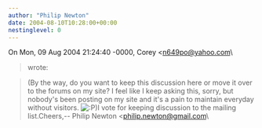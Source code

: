 ```yaml
---
author: "Philip Newton"
date: 2004-08-10T10:28:00+00:00
nestinglevel: 0
---
```

On Mon, 09 Aug 2004 21:24:40 -0000, Corey <[n649po@yahoo.com](mailto://n649po@yahoo.com)\
> wrote:

> (By the way, do you want to keep this discussion here or move it
> over to the forums on my site? I feel like I keep asking this,
> sorry, but nobody's been posting on my site and it's a pain to
> maintain everyday without visitors. ![:P](images/smilies/icon_razz.gif "Razz"))I vote for keeping discussion to the mailing list.Cheers,--
Philip Newton <[philip.newton@gmail.com](mailto://philip.newton@gmail.com)\
>
